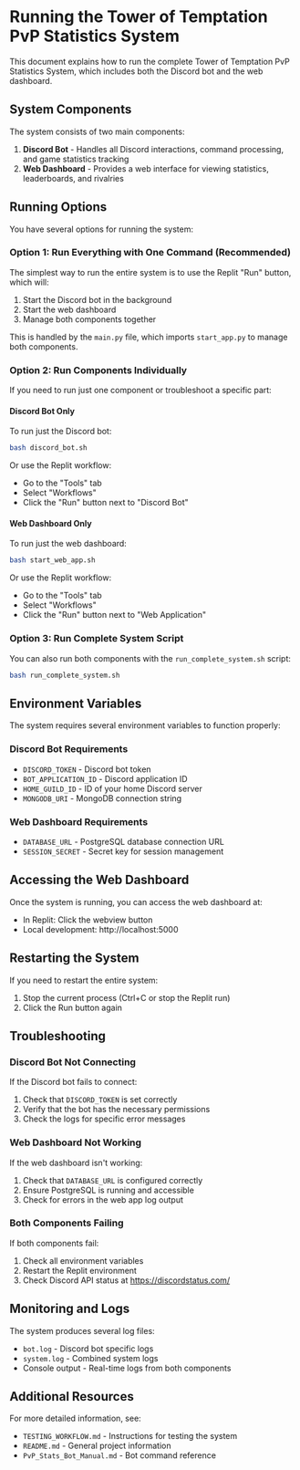 # Running the Tower of Temptation PvP Statistics System

This document explains how to run the complete Tower of Temptation PvP Statistics System, which includes both the Discord bot and the web dashboard.

## System Components

The system consists of two main components:

1. **Discord Bot** - Handles all Discord interactions, command processing, and game statistics tracking
2. **Web Dashboard** - Provides a web interface for viewing statistics, leaderboards, and rivalries

## Running Options

You have several options for running the system:

### Option 1: Run Everything with One Command (Recommended)

The simplest way to run the entire system is to use the Replit "Run" button, which will:

1. Start the Discord bot in the background
2. Start the web dashboard
3. Manage both components together

This is handled by the `main.py` file, which imports `start_app.py` to manage both components.

### Option 2: Run Components Individually

If you need to run just one component or troubleshoot a specific part:

#### Discord Bot Only

To run just the Discord bot:

```bash
bash discord_bot.sh
```

Or use the Replit workflow:
- Go to the "Tools" tab
- Select "Workflows"
- Click the "Run" button next to "Discord Bot"

#### Web Dashboard Only

To run just the web dashboard:

```bash
bash start_web_app.sh
```

Or use the Replit workflow:
- Go to the "Tools" tab
- Select "Workflows"
- Click the "Run" button next to "Web Application"

### Option 3: Run Complete System Script

You can also run both components with the `run_complete_system.sh` script:

```bash
bash run_complete_system.sh
```

## Environment Variables

The system requires several environment variables to function properly:

### Discord Bot Requirements
- `DISCORD_TOKEN` - Discord bot token
- `BOT_APPLICATION_ID` - Discord application ID
- `HOME_GUILD_ID` - ID of your home Discord server
- `MONGODB_URI` - MongoDB connection string

### Web Dashboard Requirements
- `DATABASE_URL` - PostgreSQL database connection URL
- `SESSION_SECRET` - Secret key for session management

## Accessing the Web Dashboard

Once the system is running, you can access the web dashboard at:

- In Replit: Click the webview button
- Local development: http://localhost:5000

## Restarting the System

If you need to restart the entire system:

1. Stop the current process (Ctrl+C or stop the Replit run)
2. Click the Run button again

## Troubleshooting

### Discord Bot Not Connecting

If the Discord bot fails to connect:

1. Check that `DISCORD_TOKEN` is set correctly
2. Verify that the bot has the necessary permissions
3. Check the logs for specific error messages

### Web Dashboard Not Working

If the web dashboard isn't working:

1. Check that `DATABASE_URL` is configured correctly
2. Ensure PostgreSQL is running and accessible
3. Check for errors in the web app log output

### Both Components Failing

If both components fail:

1. Check all environment variables
2. Restart the Replit environment
3. Check Discord API status at https://discordstatus.com/

## Monitoring and Logs

The system produces several log files:

- `bot.log` - Discord bot specific logs
- `system.log` - Combined system logs
- Console output - Real-time logs from both components

## Additional Resources

For more detailed information, see:

- `TESTING_WORKFLOW.md` - Instructions for testing the system
- `README.md` - General project information
- `PvP_Stats_Bot_Manual.md` - Bot command reference